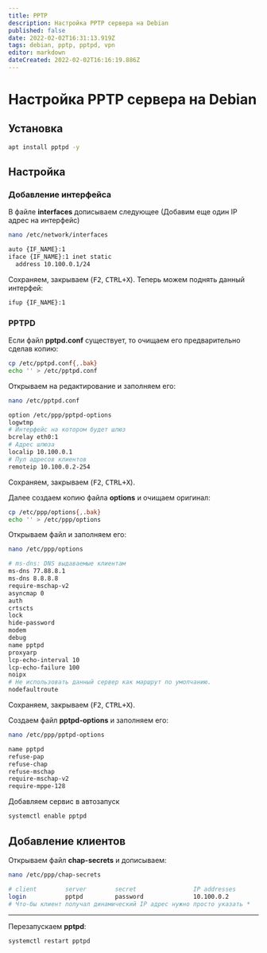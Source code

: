 ```yaml
---
title: PPTP
description: Настройка PPTP сервера на Debian
published: false
date: 2022-02-02T16:31:13.919Z
tags: debian, pptp, pptpd, vpn
editor: markdown
dateCreated: 2022-02-02T16:16:19.886Z
---
```


# Настройка PPTP сервера на Debian
## Установка
```bash
apt install pptpd -y
```
## Настройка
### Добавление интерфейса
В файле **interfaces** дописываем следующее (Добавим еще один IP адрес на интерфейс)
```bash
nano /etc/network/interfaces
```
```bash
auto {IF_NAME}:1
iface {IF_NAME}:1 inet static
  address 10.100.0.1/24
```
Сохраняем, закрываем (<kbd>F2</kbd>, <kbd>CTRL+X</kbd>).
Теперь можем поднять данный интерфей:
```bash
ifup {IF_NAME}:1
```
### PPTPD
Если файл **pptpd.conf** существует, то очищаем его предварительно сделав копию:
```bash
cp /etc/pptpd.conf{,.bak}
echo '' > /etc/pptpd.conf
```
Открываем на редактирование и заполняем его:
```bash
nano /etc/pptpd.conf
```
```bash
option /etc/ppp/pptpd-options
logwtmp
# Интерфейс на котором будет шлюз
bcrelay eth0:1
# Адрес шлюза
localip 10.100.0.1
# Пул адресов клиентов
remoteip 10.100.0.2-254
```
Сохраняем, закрываем (<kbd>F2</kbd>, <kbd>CTRL+X</kbd>).

Далее создаем копию файла **options** и очищаем оригинал:
```bash
cp /etc/ppp/options{,.bak}
echo '' > /etc/ppp/options
```
Открываем файл и заполняем его:
```bash
nano /etc/ppp/options
```
```bash
# ms-dns: DNS выдаваемые клиентам
ms-dns 77.88.8.1
ms-dns 8.8.8.8
require-mschap-v2
asyncmap 0
auth
crtscts
lock
hide-password
modem
debug
name pptpd
proxyarp
lcp-echo-interval 10
lcp-echo-failure 100
noipx
# Не использовать данный сервер как маршрут по умолчанию.
nodefaultroute
```
Сохраняем, закрываем (<kbd>F2</kbd>, <kbd>CTRL+X</kbd>).

Создаем файл **pptpd-options** и заполняем его:
```bash
nano /etc/ppp/pptpd-options
```
```bash
name pptpd
refuse-pap
refuse-chap
refuse-mschap
require-mschap-v2
require-mppe-128
```
Добавляем сервис в автозапуск
```bash
systemctl enable pptpd
```
## Добавление клиентов
Открываем файл **chap-secrets** и дописываем:
```bash
nano /etc/ppp/chap-secrets
```
```bash
# client        server        secret                IP addresses
login           pptpd         password              10.100.0.2
# Что-бы клиент получал динамический IP адрес нужно просто указать *
```

---

Перезапускаем **pptpd**:
```bash
systemctl restart pptpd
```